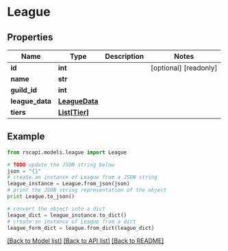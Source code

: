 # League


## Properties
Name | Type | Description | Notes
------------ | ------------- | ------------- | -------------
**id** | **int** |  | [optional] [readonly] 
**name** | **str** |  | 
**guild_id** | **int** |  | 
**league_data** | [**LeagueData**](LeagueData.md) |  | 
**tiers** | [**List[Tier]**](Tier.md) |  | 

## Example

```python
from rscapi.models.league import League

# TODO update the JSON string below
json = "{}"
# create an instance of League from a JSON string
league_instance = League.from_json(json)
# print the JSON string representation of the object
print League.to_json()

# convert the object into a dict
league_dict = league_instance.to_dict()
# create an instance of League from a dict
league_form_dict = league.from_dict(league_dict)
```
[[Back to Model list]](../README.md#documentation-for-models) [[Back to API list]](../README.md#documentation-for-api-endpoints) [[Back to README]](../README.md)


